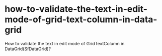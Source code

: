 # how-to-validate-the-text-in-edit-mode-of-grid-text-column-in-data-grid
How to validate the text in edit mode of GridTextColumn in DataGrid(SfDataGrid)?
